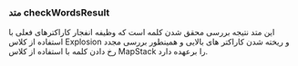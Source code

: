 ### متد checkWordsResult

این متد نتیجه بررسی محقق شدن کلمه است که وظیفه انفجار کاراکترهای فعلی با استفاده از کلاس Explosion و ریخته شدن کاراکتر های بالایی و همینطور بررسی مجدد رخ دادن کلمه با استفاده از کلاس MapStack را برعهده دارد.
